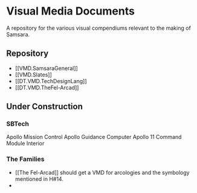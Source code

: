 # Visual Media Documents
A repository for the various visual compendiums relevant to the making of Samsara.

## Repository
- [[VMD.SamsaraGeneral]]
- [[VMD.Slates]]
- [[DT.VMD.TechDesignLang]]
- [[DT.VMD.TheFel-Arcad]]

## Under Construction
### SBTech
Apollo Mission Control
Apollo Guidance Computer
Apollo 11 Command Module Interior

### The Families
- [[The Fel-Arcad]] should get a VMD for arcologies and the symbology mentioned in H#14.
- 